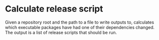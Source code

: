 # Calculate release script

Given a repository root and the path to a file to write outputs to,
calculates which executable packages have had one of their dependencies changed.
The output is a list of release scripts that should be run.
